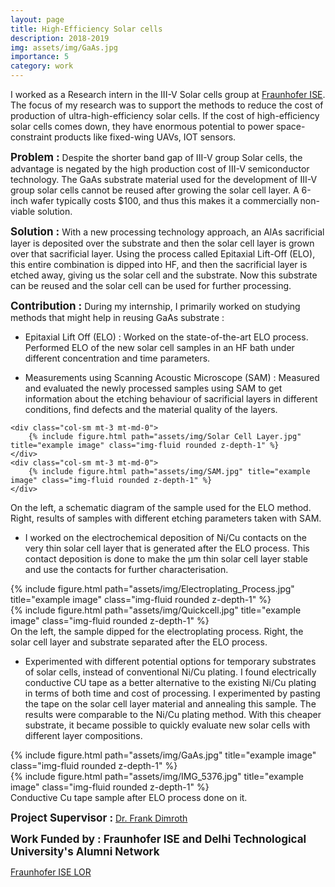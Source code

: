 ```yaml
---
layout: page
title: High-Efficiency Solar cells 
description: 2018-2019
img: assets/img/GaAs.jpg
importance: 5
category: work
---
```


I worked as a Research intern in the III-V Solar cells group at <a href="https://www.ise.fraunhofer.de/en/business-areas/photovoltaics/iii-v-and-concentrator-photovoltaics.html" target="_blank">Fraunhofer ISE</a>. The focus of my research was to support the methods to reduce the cost of production of ultra-high-efficiency solar cells. If the cost of high-efficiency solar cells comes down, they have enormous potential to power space-constraint products like fixed-wing UAVs, IOT sensors.

<span style="font-size: 17px;"><b>Problem :</b></span>
Despite the shorter band gap of III-V group Solar cells, the advantage is negated by the high production cost of III-V semiconductor technology. 
The GaAs substrate material used for the development of III-V group solar cells cannot be reused after growing the solar cell layer. A 6-inch wafer typically costs $100, and thus this makes it a commercially non-viable solution.

<span style="font-size: 17px;"><b>Solution :</b></span>
With a new processing technology approach, an AlAs sacrificial layer is deposited over the substrate and then the solar cell layer is grown over that sacrificial layer. Using the process called Epitaxial Lift-Off (ELO), this entire combination is dipped into HF, and then the sacrificial layer is etched away, giving us the solar cell and the substrate. Now this substrate can be reused and the solar cell can be used for further processing.

<span style="font-size: 17px;"><b>Contribution :</b></span>
 During my internship, I primarily worked on studying methods that might help in reusing GaAs substrate :

- Epitaxial Lift Off (ELO) : Worked on the state-of-the-art ELO process. Performed ELO of the new solar cell samples in an HF bath under different concentration and time parameters.

- Measurements using Scanning Acoustic Microscope (SAM) : Measured and evaluated the newly processed samples using SAM to get information about the etching behaviour of sacrificial layers in different conditions, find defects and the material quality of the layers.

<div class="row"> 

    <div class="col-sm mt-3 mt-md-0">
        {% include figure.html path="assets/img/Solar Cell Layer.jpg" title="example image" class="img-fluid rounded z-depth-1" %}
    </div>
    <div class="col-sm mt-3 mt-md-0">
        {% include figure.html path="assets/img/SAM.jpg" title="example image" class="img-fluid rounded z-depth-1" %}
    </div>

</div>
<div class="caption">
On the left, a schematic diagram of the sample used for the ELO method. Right, results of samples with different etching parameters taken with SAM.
</div>

- I worked on the electrochemical deposition of Ni/Cu contacts on the very thin solar cell layer that is generated after the ELO process. This contact deposition is done to make the μm thin solar cell layer stable and use the contacts for further characterisation. 

<div class="row"> 
    <div class="col-sm mt-3 mt-md-0">
        {% include figure.html path="assets/img/Electroplating_Process.jpg" title="example image" class="img-fluid rounded z-depth-1" %}
    </div>
    <div class="col-sm mt-3 mt-md-0">
        {% include figure.html path="assets/img/Quickcell.jpg" title="example image" class="img-fluid rounded z-depth-1" %}
    </div>


</div>
<div class="caption">
On the left, the sample dipped for the electroplating process. Right, the solar cell layer and substrate separated after the ELO process.
</div>

- Experimented with different potential options for temporary substrates of solar cells, instead of conventional Ni/Cu plating. I found electrically conductive CU tape as a better alternative to the existing Ni/Cu plating in terms of both time and cost of processing. I experimented by pasting the tape on the solar cell layer material and annealing this sample. The results were comparable to the Ni/Cu plating method. With this cheaper substrate, it became possible to quickly evaluate new solar cells with different layer compositions.
<div class="row">
    <div class="col-sm mt-3 mt-md-0">
        {% include figure.html path="assets/img/GaAs.jpg" title="example image" class="img-fluid rounded z-depth-1" %}
    </div>
    <div class="col-sm mt-3 mt-md-0">
        {% include figure.html path="assets/img/IMG_5376.jpg" title="example image" class="img-fluid rounded z-depth-1" %}
    </div>
   
</div>
<div class="caption">
    Conductive Cu tape sample after ELO process done on it.
</div>



<span style="font-size: 17px;"><b>Project Supervisor :</b></span>
<a href="https://www.ise.fraunhofer.de/en/about-us/staff-profiles/dimroth-frank.html" target="_blank"> Dr. Frank Dimroth</a> 
 <br>

<span style="font-size: 17px;"><b>Work Funded by : Fraunhofer ISE and Delhi Technological University's Alumni Network</b></span>
 <br>

<a href="https://drive.google.com/file/d/1yqkpEf1aFE2ZbNf6zsnuR7rJCHEXRPvr/view?usp=sharing" target="_blank">Fraunhofer ISE LOR</a>



